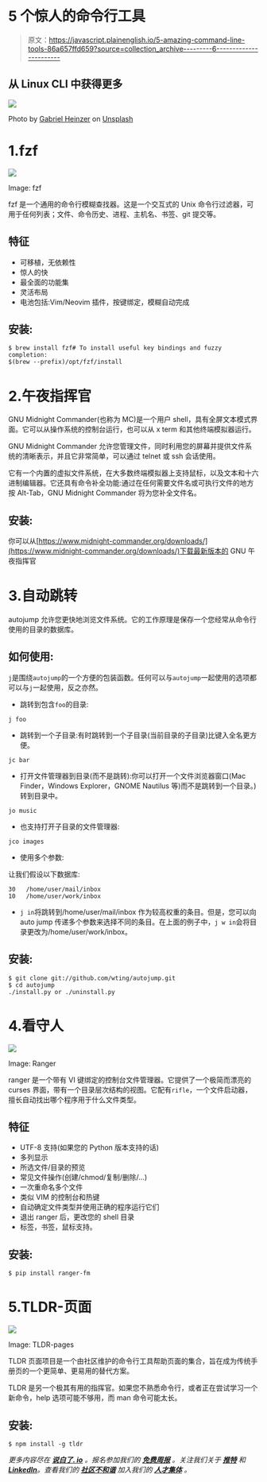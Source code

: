 # 5 个惊人的命令行工具

> 原文：<https://javascript.plainenglish.io/5-amazing-command-line-tools-86a657ffd659?source=collection_archive---------6----------------------->

## 从 Linux CLI 中获得更多

![](img/3bbdc651c198f04c1ae88947a10f7895.png)

Photo by [Gabriel Heinzer](https://unsplash.com/@6heinz3r?utm_source=unsplash&utm_medium=referral&utm_content=creditCopyText) on [Unsplash](https://unsplash.com/s/photos/linux?utm_source=unsplash&utm_medium=referral&utm_content=creditCopyText)

# 1.fzf

![](img/cc51113d108e480fcd4665d3f1291287.png)

Image: fzf

fzf 是一个通用的命令行模糊查找器。这是一个交互式的 Unix 命令行过滤器，可用于任何列表；文件、命令历史、进程、主机名、书签、git 提交等。

## 特征

*   可移植，无依赖性
*   惊人的快
*   最全面的功能集
*   灵活布局
*   电池包括:Vim/Neovim 插件，按键绑定，模糊自动完成

## 安装:

```
$ brew install fzf# To install useful key bindings and fuzzy completion:
$(brew --prefix)/opt/fzf/install
```

# 2.午夜指挥官

GNU Midnight Commander(也称为 MC)是一个用户 shell，具有全屏文本模式界面。它可以从操作系统的控制台运行，也可以从 x term 和其他终端模拟器运行。

GNU Midnight Commander 允许您管理文件，同时利用您的屏幕并提供文件系统的清晰表示，并且它非常简单，可以通过 telnet 或 ssh 会话使用。

它有一个内置的虚拟文件系统，在大多数终端模拟器上支持鼠标，以及文本和十六进制编辑器。它还具有命令补全功能:通过在任何需要文件名或可执行文件的地方按 Alt-Tab，GNU Midnight Commander 将为您补全文件名。

## 安装:

你可以从[https://www.midnight-commander.org/downloads/](https://www.midnight-commander.org/downloads/)下载最新版本的 GNU 午夜指挥官

# 3.自动跳转

autojump 允许您更快地浏览文件系统。它的工作原理是保存一个您经常从命令行使用的目录的数据库。

## 如何使用:

`j`是围绕`autojump`的一个方便的包装函数。任何可以与`autojump`一起使用的选项都可以与`j`一起使用，反之亦然。

*   跳转到包含`foo`的目录:

```
j foo
```

*   跳转到一个子目录:有时跳转到一个子目录(当前目录的子目录)比键入全名更方便。

```
jc bar
```

*   打开文件管理器到目录(而不是跳转):你可以打开一个文件浏览器窗口(Mac Finder，Windows Explorer，GNOME Nautilus 等)而不是跳转到一个目录。)转到目录中。

```
jo music
```

*   也支持打开子目录的文件管理器:

```
jco images
```

*   使用多个参数:

让我们假设以下数据库:

```
30   /home/user/mail/inbox
10   /home/user/work/inbox
```

*   `j in`将跳转到/home/user/mail/inbox 作为较高权重的条目。但是，您可以向 auto jump 传递多个参数来选择不同的条目。在上面的例子中，`j w in`会将目录更改为/home/user/work/inbox。

## 安装:

```
$ git clone git://github.com/wting/autojump.git
$ cd autojump
./install.py or ./uninstall.py
```

# 4.看守人

![](img/91deb14479ba9ca5f0a92c1c27cda709.png)

Image: Ranger

ranger 是一个带有 VI 键绑定的控制台文件管理器。它提供了一个极简而漂亮的 curses 界面，带有一个目录层次结构的视图。它配有`rifle`，一个文件启动器，擅长自动找出哪个程序用于什么文件类型。

## 特征

*   UTF-8 支持(如果您的 Python 版本支持的话)
*   多列显示
*   所选文件/目录的预览
*   常见文件操作(创建/chmod/复制/删除/…)
*   一次重命名多个文件
*   类似 VIM 的控制台和热键
*   自动确定文件类型并使用正确的程序运行它们
*   退出 ranger 后，更改您的 shell 目录
*   标签，书签，鼠标支持。

## 安装:

```
$ pip install ranger-fm
```

# 5.TLDR-页面

![](img/706675477c098233b181d02c2feef638.png)

Image: TLDR-pages

TLDR 页面项目是一个由社区维护的命令行工具帮助页面的集合，旨在成为传统手册页的一个更简单、更易用的替代方案。

TLDR 是另一个极其有用的指挥官。如果您不熟悉命令行，或者正在尝试学习一个新命令，help 选项可能不够用，而 man 命令可能太长。

## 安装:

```
$ npm install -g tldr
```

*更多内容尽在* [***说白了. io***](https://plainenglish.io/) *。报名参加我们的* [***免费周报***](http://newsletter.plainenglish.io/) *。关注我们关于* [***推特***](https://twitter.com/inPlainEngHQ) *和*[***LinkedIn***](https://www.linkedin.com/company/inplainenglish/)*。查看我们的* [***社区不和谐***](https://discord.gg/GtDtUAvyhW) *加入我们的* [***人才集体***](https://inplainenglish.pallet.com/talent/welcome) *。*